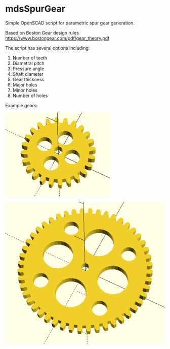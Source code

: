 # mdsSpurGear

Simple OpenSCAD script for parametric spur gear generation.  

Based on Boston Gear design rules https://www.bostongear.com/pdf/gear_theory.pdf

The script has several options including:

1. Number of teeth
2. Diametral pitch
3. Pressure angle
4. Shaft diameter
5. Gear thickness
6. Major holes
7. Minor holes
8. Number of holes

Example gears:

![alt text](https://github.com/mseminatore/mdsSpurGear/blob/master/Examples/Gear24.png "24 tooth gear")

![alt text](https://github.com/mseminatore/mdsSpurGear/blob/master/Examples/Gear48.png "48 tooth gear")
